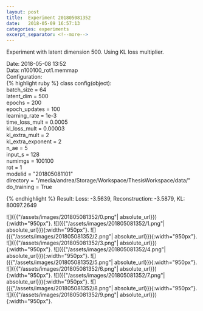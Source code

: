 ```yaml
---
layout: post
title:  Experiment 201805081352
date:   2018-05-09 16:57:13
categories: experiments
excerpt_separator: <!--more-->
---
```

Experiment with latent dimension 500. Using KL loss multiplier.

 <!--more-->
Date: 2018-05-08 13:52  
Data: n100100_rot1.memmap  
Configuration:   
{% highlight ruby %}
class config(object):  
    batch_size = 64  
    latent_dim = 500  
    epochs = 200  
    epoch_updates = 100  
    learning_rate = 1e-3   
    time_loss_mult = 0.0005   
    kl_loss_mult = 0.00003  
    kl_extra_mult = 2   
    kl_extra_exponent = 2  
    n_ae = 5  
    input_s = 128  
    numimgs = 100100  
    rot = 1  
    modelid = "201805081101"  
    directory = "/media/andrea/Storage/Workspace/ThesisWorkspace/data/"  
    do_training = True  
  
{% endhighlight %}
Result: Loss: -3.5639, Reconstruction: -3.5879, KL: 80097.2649  

![]({{"/assets/images/201805081352/0.png"| absolute_url}}){:width="950px"}.
![]({{"/assets/images/201805081352/1.png"| absolute_url}}){:width="950px"}.
![]({{"/assets/images/201805081352/2.png"| absolute_url}}){:width="950px"}.
![]({{"/assets/images/201805081352/3.png"| absolute_url}}){:width="950px"}.
![]({{"/assets/images/201805081352/4.png"| absolute_url}}){:width="950px"}.
![]({{"/assets/images/201805081352/5.png"| absolute_url}}){:width="950px"}.
![]({{"/assets/images/201805081352/6.png"| absolute_url}}){:width="950px"}.
![]({{"/assets/images/201805081352/7.png"| absolute_url}}){:width="950px"}.
![]({{"/assets/images/201805081352/8.png"| absolute_url}}){:width="950px"}.
![]({{"/assets/images/201805081352/9.png"| absolute_url}}){:width="950px"}.
